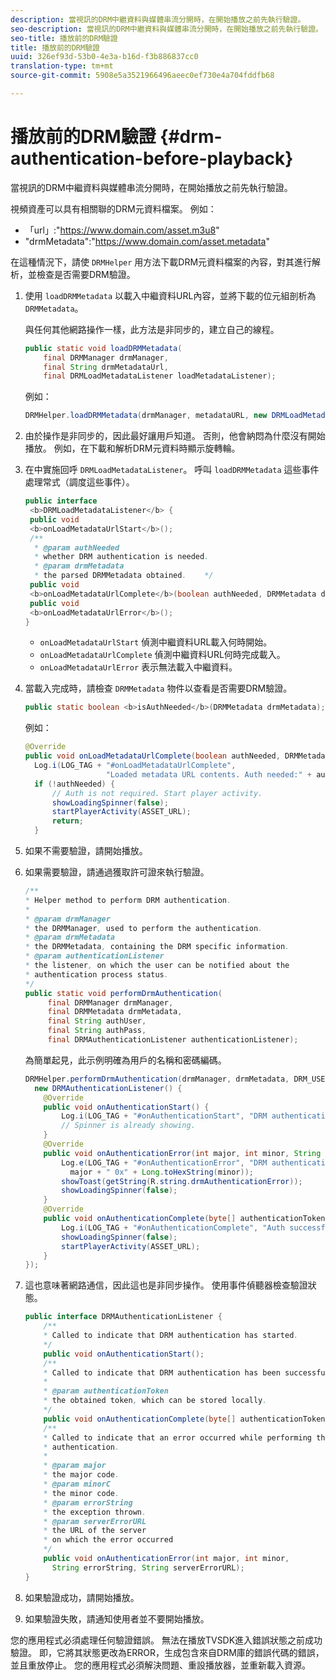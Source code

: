```yaml
---
description: 當視訊的DRM中繼資料與媒體串流分開時，在開始播放之前先執行驗證。
seo-description: 當視訊的DRM中繼資料與媒體串流分開時，在開始播放之前先執行驗證。
seo-title: 播放前的DRM驗證
title: 播放前的DRM驗證
uuid: 326ef93d-53b0-4e3a-b16d-f3b886837cc0
translation-type: tm+mt
source-git-commit: 5908e5a3521966496aeec0ef730e4a704fddfb68

---
```



# 播放前的DRM驗證 {#drm-authentication-before-playback}

當視訊的DRM中繼資料與媒體串流分開時，在開始播放之前先執行驗證。

視頻資產可以具有相關聯的DRM元資料檔案。 例如：

* 「url」:&quot;<span></span>https://www.domain.com/asset.m3u8&quot;
* &quot;drmMetadata&quot;:&quot;<span></span>https://www.domain.com/asset.metadata&quot;

在這種情況下，請使 `DRMHelper` 用方法下載DRM元資料檔案的內容，對其進行解析，並檢查是否需要DRM驗證。

1. 使用 `loadDRMMetadata` 以載入中繼資料URL內容，並將下載的位元組剖析為 `DRMMetadata`。

   與任何其他網路操作一樣，此方法是非同步的，建立自己的線程。

   ```java
   public static void loadDRMMetadata( 
       final DRMManager drmManager, 
       final String drmMetadataUrl,  
       final DRMLoadMetadataListener loadMetadataListener); 
   ```

   例如：

   ```java
   DRMHelper.loadDRMMetadata(drmManager, metadataURL, new DRMLoadMetadataListener());
   ```

1. 由於操作是非同步的，因此最好讓用戶知道。 否則，他會納悶為什麼沒有開始播放。 例如，在下載和解析DRM元資料時顯示旋轉輪。
1. 在中實施回呼 `DRMLoadMetadataListener`。 呼叫 `loadDRMMetadata` 這些事件處理常式（調度這些事件）。

   ```java
   public interface  
    <b>DRMLoadMetadataListener</b> { 
    public void  
    <b>onLoadMetadataUrlStart</b>(); 
    /** 
     * @param authNeeded 
     * whether DRM authentication is needed. 
     * @param drmMetadata 
     * the parsed DRMMetadata obtained.    */ 
    public void  
    <b>onLoadMetadataUrlComplete</b>(boolean authNeeded, DRMMetadata drmMetadata); 
    public void  
    <b>onLoadMetadataUrlError</b>(); 
   }
   ```

   * `onLoadMetadataUrlStart` 偵測中繼資料URL載入何時開始。
   * `onLoadMetadataUrlComplete` 偵測中繼資料URL何時完成載入。
   * `onLoadMetadataUrlError` 表示無法載入中繼資料。

1. 當載入完成時，請檢查 `DRMMetadata` 物件以查看是否需要DRM驗證。

   ```java
   public static boolean <b>isAuthNeeded</b>(DRMMetadata drmMetadata);
   ```

   例如：

   ```java
   @Override 
   public void onLoadMetadataUrlComplete(boolean authNeeded, DRMMetadata drmMetadata) {  
     Log.i(LOG_TAG + "#onLoadMetadataUrlComplete",  
                     "Loaded metadata URL contents. Auth needed:" + authNeeded + "."); 
     if (!authNeeded) { 
         // Auth is not required. Start player activity.     
         showLoadingSpinner(false);     
         startPlayerActivity(ASSET_URL); 
         return; 
     }
   ```

1. 如果不需要驗證，請開始播放。
1. 如果需要驗證，請通過獲取許可證來執行驗證。

   ```java
   /** 
   * Helper method to perform DRM authentication. 
   * 
   * @param drmManager 
   * the DRMManager, used to perform the authentication. 
   * @param drmMetadata 
   * the DRMMetadata, containing the DRM specific information. 
   * @param authenticationListener 
   * the listener, on which the user can be notified about the 
   * authentication process status. 
   */ 
   public static void performDrmAuthentication( 
        final DRMManager drmManager,  
        final DRMMetadata drmMetadata, 
        final String authUser,  
        final String authPass,  
        final DRMAuthenticationListener authenticationListener);
   ```

   為簡單起見，此示例明確為用戶的名稱和密碼編碼。

   ```java
   DRMHelper.performDrmAuthentication(drmManager, drmMetadata, DRM_USERNAME, DRM_PASSWORD,  
     new DRMAuthenticationListener() { 
       @Override 
       public void onAuthenticationStart() { 
           Log.i(LOG_TAG + "#onAuthenticationStart", "DRM authentication started."); 
           // Spinner is already showing. 
       } 
       @Override 
       public void onAuthenticationError(int major, int minor, String errorString, String serverErrorURL) {  
           Log.e(LOG_TAG + "#onAuthenticationError", "DRM authentication failed. " +  
             major + " 0x" + Long.toHexString(minor)); 
           showToast(getString(R.string.drmAuthenticationError));   
           showLoadingSpinner(false); 
       } 
       @Override 
       public void onAuthenticationComplete(byte[] authenticationToken) { 
           Log.i(LOG_TAG + "#onAuthenticationComplete", "Auth successful. Launching content."); 
           showLoadingSpinner(false); 
           startPlayerActivity(ASSET_URL); 
       } 
   }); 
   ```

1. 這也意味著網路通信，因此這也是非同步操作。 使用事件偵聽器檢查驗證狀態。

   ```java
   public interface DRMAuthenticationListener { 
       /** 
       * Called to indicate that DRM authentication has started. 
       */ 
       public void onAuthenticationStart(); 
       /** 
       * Called to indicate that DRM authentication has been successful. 
       * 
       * @param authenticationToken 
       * the obtained token, which can be stored locally. 
       */ 
       public void onAuthenticationComplete(byte[] authenticationToken); 
       /** 
       * Called to indicate that an error occurred while performing the DRM 
       * authentication. 
       * 
       * @param major 
       * the major code. 
       * @param minorC 
       * the minor code. 
       * @param errorString 
       * the exception thrown. 
       * @param serverErrorURL 
       * the URL of the server  
       * on which the error occurred 
       */ 
       public void onAuthenticationError(int major, int minor,  
         String errorString, String serverErrorURL); 
   } 
   ```

1. 如果驗證成功，請開始播放。
1. 如果驗證失敗，請通知使用者並不要開始播放。

您的應用程式必須處理任何驗證錯誤。 無法在播放TVSDK進入錯誤狀態之前成功驗證。 即，它將其狀態更改為ERROR，生成包含來自DRM庫的錯誤代碼的錯誤，並且重放停止。 您的應用程式必須解決問題、重設播放器，並重新載入資源。

